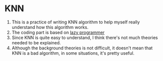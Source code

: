 # KNN
1. This is a practice of writing KNN algorithm to help myself really understand how this algorithm works.
2. The coding part is based on [lazy programmer](https://github.com/lazyprogrammer)
3. Since KNN is quite easy to understand, I think there's not much theories needed to be explained.
4. Although the background theories is not difficult, it doesn't mean that KNN is a bad algorithm, in some situations, it's pretty useful.
